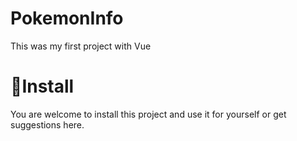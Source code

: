 # PokemonInfo
This was my first project with Vue

# 🚀Install
You are welcome to install this project and use it for yourself or get suggestions here.
